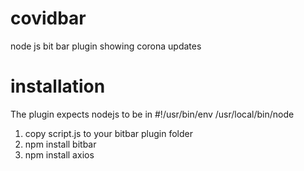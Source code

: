 # covidbar

node js bit bar plugin showing corona updates

# installation

The plugin expects nodejs to be in #!/usr/bin/env /usr/local/bin/node

1. copy script.js to your bitbar plugin folder
2. npm install bitbar
3. npm install axios
